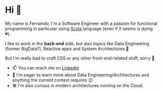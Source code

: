 # Hi 👋

My name is Fernando, I'm a Software Engineer with a passion for functional programming in particular using <a href="https://www.scala-lang.org/" rel="nofollow">Scala</a> language (even if it seems is dying :broken_heart:). 

I like to work in the **back-end** side, but also topics like Data Engineering (former BigData?), Reactive apps and System Architectures :muscle:

But I'm really bad to craft CSS or any other front-end-related stuff, sorry :pray:

- 📫 You can reach me on [LinkedIn](https://www.linkedin.com/in/aspiazu/)
- 🌱 I'm eager to learn more about Data Engineering/Architectures and anything the current context requires :wink:
- 🛠️ I'm also curious in modern architectures running on the Cloud.

<!---
fernaspiazu/fernaspiazu is a ✨ special ✨ repository because its `README.md` (this file) appears on your GitHub profile.
You can click the Preview link to take a look at your changes.
--->
